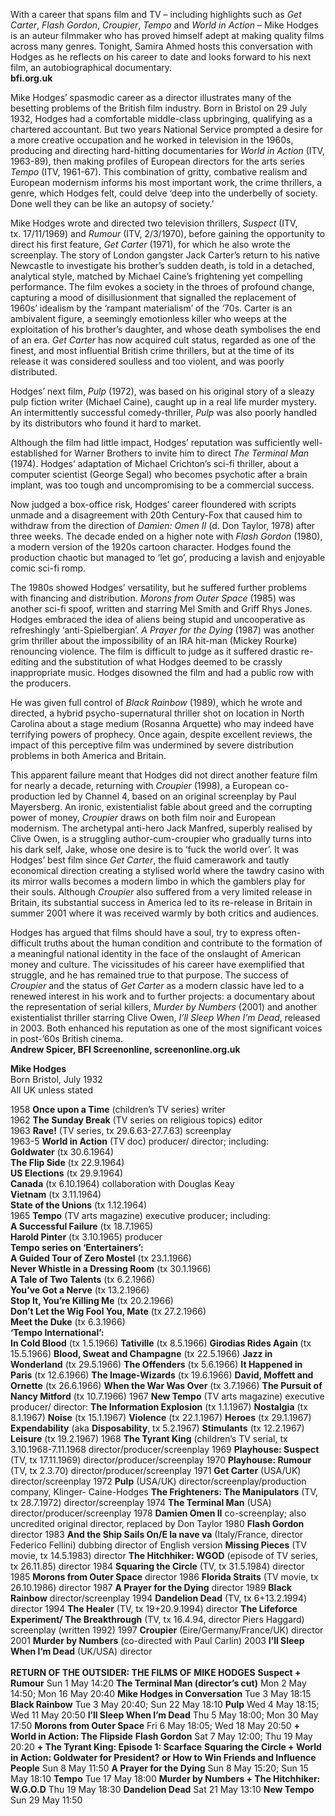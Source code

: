 
With a career that spans film and TV – including highlights such as _Get Carter_, _Flash Gordon_, _Croupier_, _Tempo_ and _World in Action_ – Mike Hodges is an auteur filmmaker who has proved himself adept at making quality films across many genres. Tonight, Samira Ahmed hosts this conversation with Hodges as he reflects on his career to date and looks forward to his next film, an autobiographical documentary.<br>
**bfi.org.uk**

Mike Hodges’ spasmodic career as a director illustrates many of the besetting problems of the British film industry. Born in Bristol on 29 July 1932, Hodges had a comfortable middle-class upbringing, qualifying as a chartered accountant. But two years National Service prompted a desire for a more creative occupation and he worked in television in the 1960s, producing and directing hard-hitting documentaries for _World in Action_ (ITV, 1963-89), then making profiles of European directors for the arts series _Tempo_ (ITV, 1961-67). This combination of gritty, combative realism and European modernism informs his most important work, the crime thrillers, a genre, which Hodges felt, could delve ‘deep into the underbelly of society. Done well they can be like an autopsy of society.’

Mike Hodges wrote and directed two television thrillers, _Suspect_ (ITV,  
tx. 17/11/1969) and _Rumour_ (ITV, 2/3/1970), before gaining the opportunity to direct his first feature, _Get Carter_ (1971), for which he also wrote the screenplay. The story of London gangster Jack Carter’s return to his native Newcastle to investigate his brother’s sudden death, is told in a detached, analytical style, matched by Michael Caine’s frightening yet compelling performance. The film evokes a society in the throes of profound change, capturing a mood of disillusionment that signalled the replacement of 1960s’ idealism by the ‘rampant materialism’ of the ‘70s. Carter is an ambivalent figure, a seemingly emotionless killer who weeps at the exploitation of his brother’s daughter, and whose death symbolises the end of an era.  _Get Carter_ has now acquired cult status, regarded as one of the finest, and most influential British crime thrillers, but at the time of its release it was considered soulless and too violent, and was poorly distributed.

Hodges’ next film, _Pulp_ (1972), was based on his original story of a sleazy pulp fiction writer (Michael Caine), caught up in a real life murder mystery.  
An intermittently successful comedy-thriller, _Pulp_ was also poorly handled by its distributors who found it hard to market.

Although the film had little impact, Hodges’ reputation was sufficiently well-established for Warner Brothers to invite him to direct _The Terminal Man_ (1974). Hodges’ adaptation of Michael Crichton’s sci-fi thriller, about a computer scientist (George Segal) who becomes psychotic after a brain implant, was too tough and uncompromising to be a commercial success.

Now judged a box-office risk, Hodges’ career floundered with scripts unmade and a disagreement with 20th Century-Fox that caused him to withdraw from the direction of _Damien: Omen II_ (d. Don Taylor, 1978) after three weeks.  The decade ended on a higher note with _Flash Gordon_ (1980), a modern version of the 1920s cartoon character. Hodges found the production chaotic but managed to ‘let go’, producing a lavish and enjoyable comic sci-fi romp.

The 1980s showed Hodges’ versatility, but he suffered further problems with financing and distribution. _Morons from Outer Space_ (1985) was another sci-fi spoof, written and starring Mel Smith and Griff Rhys Jones. Hodges embraced the idea of aliens being stupid and uncooperative as refreshingly ‘anti-Spielbergian’. _A Prayer for the Dying_ (1987) was another grim thriller about the impossibility of an IRA hit-man (Mickey Rourke) renouncing violence. The film is difficult to judge as it suffered drastic re-editing and the substitution of what Hodges deemed to be crassly inappropriate music. Hodges disowned the film and had a public row with the producers.

He was given full control of _Black Rainbow_ (1989), which he wrote and directed, a hybrid psycho-supernatural thriller shot on location in North Carolina about a stage medium (Rosanna Arquette) who may indeed have terrifying powers of prophecy. Once again, despite excellent reviews, the impact of this perceptive film was undermined by severe distribution problems in both America and Britain.

This apparent failure meant that Hodges did not direct another feature film for nearly a decade, returning with _Croupier_ (1998), a European co-production led by Channel 4, based on an original screenplay by Paul Mayersberg.  An ironic, existentialist fable about greed and the corrupting power of money, _Croupier_ draws on both film noir and European modernism. The archetypal anti-hero Jack Manfred, superbly realised by Clive Owen, is a struggling author-cum-croupier who gradually turns into his dark self, Jake, whose one desire is to ‘fuck the world over’. It was Hodges’ best film since _Get Carter_, the fluid camerawork and tautly economical direction creating a stylised world where the tawdry casino with its mirror walls becomes a modern limbo in which the gamblers play for their souls. Although _Croupier_ also suffered from a very limited release in Britain, its substantial success in America led to its re-release in Britain in summer 2001 where it was received warmly by both critics and audiences.

Hodges has argued that films should have a soul, try to express often-difficult truths about the human condition and contribute to the formation of a meaningful national identity in the face of the onslaught of American money and culture. The vicissitudes of his career have exemplified that struggle, and he has remained true to that purpose. The success of _Croupier_ and the status of _Get Carter_ as a modern classic have led to a renewed interest in his work and to further projects: a documentary about the representation of serial killers, _Murder by Numbers_ (2001) and another existentialist thriller starring Clive Owen, _I’ll Sleep When I’m Dead_, released in 2003. Both enhanced his reputation as one of the most significant voices in post-’60s British cinema.<br>
**Andrew Spicer, BFI Screenonline, screenonline.org.uk**

  

**Mike Hodges**<br>
Born Bristol, July 1932<br>
All UK unless stated<br>

1958  **Once upon a Time** (children’s TV series) writer<br>
1962  **The Sunday Break** (TV series on religious topics) editor<br>
1963  **Rave!** (TV series, tx 29.6.63-27.7.63) screenplay<br>
1963-5 **World in Action** (TV doc) producer/ director; including:<br>
**Goldwater** (tx 30.6.1964)<br>
**The Flip Side** (tx 22.9.1964)<br>
**US Elections** (tx 29.9.1964)<br>
**Canada** (tx 6.10.1964) collaboration with Douglas Keay<br>
**Vietnam** (tx 3.11.1964)<br>
**State of the Unions** (tx 1.12.1964)<br>
1965  **Tempo** (TV arts magazine) executive producer; including:<br>
**A Successful Failure** (tx 18.7.1965)<br>
**Harold Pinter** (tx 3.10.1965) producer<br>
**Tempo series on ‘Entertainers’:**<br>
**A Guided Tour of Zero Mostel** (tx 23.1.1966)<br>
**Never Whistle in a Dressing Room** (tx 30.1.1966)<br>
**A Tale of Two Talents** (tx 6.2.1966)<br>
**You’ve Got a Nerve** (tx 13.2.1966)<br>
**Stop It, You’re Killing Me** (tx 20.2.1966)<br>
**Don’t Let the Wig Fool You, Mate** (tx 27.2.1966)<br>
**Meet the Duke** (tx 6.3.1966)<br>
**‘Tempo International’:**<br>
**In Cold Blood** (tx 1.5.1966)
**Tativille** (tx 8.5.1966)
**Girodias Rides Again** (tx 15.5.1966)
**Blood, Sweat and Champagne** (tx 22.5.1966)
**Jazz in Wonderland** (tx 29.5.1966)
**The Offenders** (tx 5.6.1966)
**It Happened in Paris** (tx 12.6.1966)
**The Image-Wizards** (tx 19.6.1966)
**David, Moffett and Ornette** (tx 26.6.1966)
**When the War Was Over** (tx 3.7.1966)
**The Pursuit of Nancy Mitford** (tx 10.7.1966)
1967  **New Tempo** (TV arts magazine) executive producer/ director:
**The Information Explosion** (tx 1.1.1967)
**Nostalgia** (tx 8.1.1967)
**Noise** (tx 15.1.1967)
**Violence** (tx 22.1.1967)
**Heroes** (tx 29.1.1967)
**Expendability** (aka **Disposability**, tx 5.2.1967)
**Stimulants** (tx 12.2.1967)
**Leisure** (tx 19.2.1967)
1968  **The Tyrant King** (children’s TV serial, tx 3.10.1968-7.11.1968 director/producer/screenplay
1969  **Playhouse: Suspect** (TV, tx 17.11.1969) director/producer/screenplay
1970  **Playhouse: Rumour** (TV, tx 2.3.70) director/producer/screenplay
1971  **Get Carter** (USA/UK) director/screenplay
1972  **Pulp** (USA/UK) director/screenplay/production company, Klinger-  Caine-Hodges
**The Frighteners: The Manipulators** (TV, tx 28.7.1972) director/screenplay
1974  **The Terminal Man** (USA)  director/producer/screenplay
1978  **Damien  Omen II** co-screenplay; also uncredited original director, replaced by Don Taylor
1980  **Flash Gordon** director
1983  **And the Ship Sails On/E la nave va** (Italy/France, director Federico Fellini) dubbing director of English version
**Missing Pieces** (TV movie, tx 14.5.1983) director
**The Hitchhiker: WGOD** (episode of TV series, tx 26.11.85) director
1984  **Squaring the Circle** (TV, tx 31.5.1984) director
1985  **Morons from Outer Space** director
1986  **Florida Straits** (TV movie, tx 26.10.1986) director
1987  **A Prayer for the Dying** director
1989  **Black Rainbow** director/screenplay
1994  **Dandelion Dead** (TV, tx 6+13.2.1994) director
1994  **The Healer** (TV, tx 19+20.9.1994) director
**The Lifeforce Experiment/ The Breakthrough** (TV, tx 16.4.94, director Piers Haggard) screenplay (written 1992)
1997  **Croupier** (Eire/Germany/France/UK)  director
2001  **Murder by Numbers** (co-directed with Paul Carlin)
2003  **I’ll Sleep When I’m Dead** (UK/USA) director<br>
<br>
**RETURN OF THE OUTSIDER: THE FILMS OF MIKE HODGES**
**Suspect + Rumour**
Sun 1 May 14:20
**The Terminal Man (director’s cut)**
Mon 2 May 14:50; Mon 16 May 20:40
**Mike Hodges in Conversation**
Tue 3 May 18:15
**Black Rainbow**
Tue 3 May 20:40; Sun 22 May 18:10
**Pulp**
Wed 4 May 18:15; Wed 11 May 20:50
**I’ll Sleep When I’m Dead**
Thu 5 May 18:00; Mon 30 May 17:50
**Morons from Outer Space**
Fri 6 May 18:05; Wed 18 May 20:50 **+ World in Action: The Flipside**
**Flash Gordon**
Sat 7 May 12:00; Thu 19 May 20:20 **+ The Tyrant King: Episode 1: Scarface**
**Squaring the Circle + World in Action: Goldwater for President? or How to Win Friends and Influence People**
Sun 8 May 11:50
**A Prayer for the Dying**
Sun 8 May 15:20; Sun 15 May 18:10
**Tempo**
Tue 17 May 18:00
**Murder by Numbers + The Hitchhiker: W.G.O.D**
Thu 19 May 18:30
**Dandelion Dead**
Sat 21 May 13:10
**New Tempo**
Sun 29 May 11:50
<!--stackedit_data:
eyJoaXN0b3J5IjpbNTU2MzE1OTUyXX0=
-->